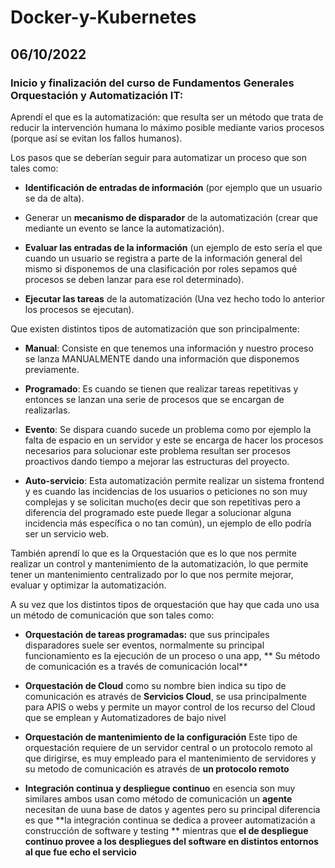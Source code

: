 # Docker-y-Kubernetes
## 06/10/2022
### Inicio y finalización del curso de **Fundamentos Generales Orquestación y Automatización IT:**
Aprendí el que es la automatización: que resulta ser un método que trata de reducir la intervención humana lo máximo posible mediante varios procesos (porque así se evitan los fallos humanos).

Los pasos que se deberían seguir para automatizar un proceso que son tales como:

* **Identificación de entradas de información** (por ejemplo que un usuario se da de alta).

* Generar un **mecanismo de disparador** de la automatización (crear que mediante un evento se lance la automatización).

* **Evaluar las entradas de la información** (un ejemplo de esto sería el que cuando un usuario se registra a parte de la información general del mismo si disponemos de una clasificación por roles sepamos qué procesos se deben lanzar para ese rol determinado).

* **Ejecutar las tareas** de la automatización (Una vez hecho todo lo anterior los procesos se ejecutan).

Que existen distintos tipos de automatización que son principalmente:

* **Manual**: Consiste en que tenemos una información y nuestro proceso se lanza MANUALMENTE dando una información que disponemos previamente.

* **Programado**: Es cuando se tienen que realizar tareas repetitivas y entonces se lanzan una serie de procesos que se encargan de realizarlas.

* **Evento**: Se dispara cuando sucede un problema como por ejemplo la falta de espacio en un servidor y este se encarga de hacer los procesos necesarios para solucionar este problema resultan ser procesos proactivos dando tiempo a mejorar las estructuras del proyecto.

* **Auto-servicio**: Esta automatización permite realizar un sistema frontend y es cuando las incidencias de los usuarios o peticiones no son muy complejas y se solicitan mucho(es decir que son repetitivas pero a diferencia del programado este puede llegar a solucionar alguna incidencia más específica o no tan común), un ejemplo de ello podría ser un servicio web.

También aprendí lo que es la Orquestación que es lo que nos permite realizar un control y mantenimiento de la automatización, lo que permite tener un mantenimiento centralizado por lo que nos permite mejorar, evaluar y optimizar la automatización.

A su vez que los distintos tipos de orquestación que hay que cada uno usa un método de comunicación que son tales como:

* **Orquestación de tareas programadas:** que sus principales disparadores suele ser eventos, normalmente su principal funcionamiento es la ejecución de un proceso o una app, ** Su método de comunicación es a través de comunicación local**

* **Orquestación de Cloud** como su nombre bien indica su tipo de comunicación es através de **Servicios Cloud**, se usa principalmente para APIS o webs y permite un mayor control de los recurso del Cloud que se emplean y Automatizadores de bajo nivel

* **Orquestación de mantenimiento de la configuración** Este tipo de orquestación requiere de un servidor central o un protocolo remoto al que dirigirse, es muy empleado para el mantenimiento de servidores y su metodo de comunicación es através de **un protocolo remoto**

* **Integración continua y despliegue continuo** en esencia son muy similares ambos usan como método de comunicación un **agente** necesitan de uuna base de datos y agentes pero su principal diferencia es que **la integración continua se dedica a proveer automatización a construcción de software y testing ** mientras que **el de despliegue continuo provee a los despliegues del software en distintos entornos al que fue echo el servicio**


